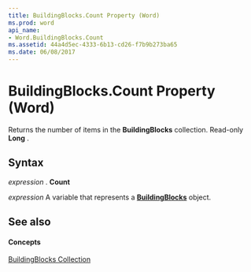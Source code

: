 ```yaml
---
title: BuildingBlocks.Count Property (Word)
ms.prod: word
api_name:
- Word.BuildingBlocks.Count
ms.assetid: 44a4d5ec-4333-6b13-cd26-f7b9b273ba65
ms.date: 06/08/2017
---
```



# BuildingBlocks.Count Property (Word)

Returns the number of items in the  **BuildingBlocks** collection. Read-only **Long** .


## Syntax

 _expression_ . **Count**

 _expression_ A variable that represents a **[BuildingBlocks](buildingblocks-object-word.md)** object.


## See also


#### Concepts


[BuildingBlocks Collection](buildingblocks-object-word.md)

